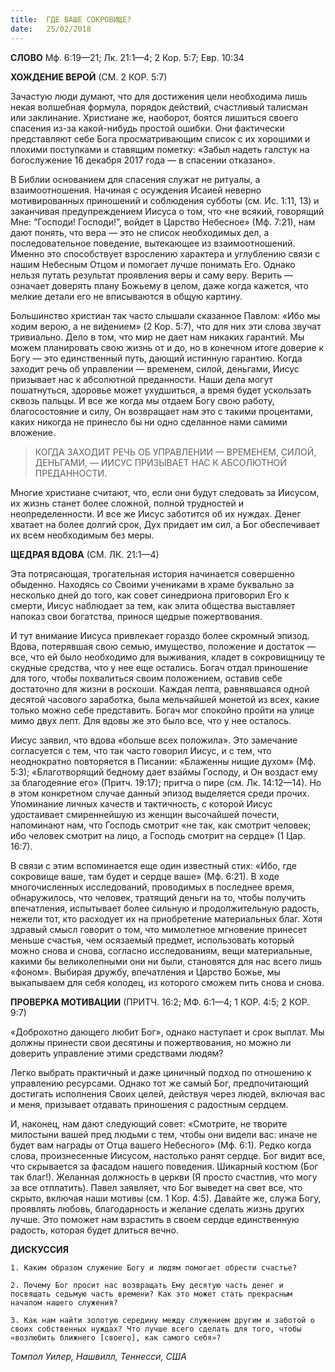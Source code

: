 ```yaml
---
title:  ГДЕ ВАШЕ СОКРОВИЩЕ?
date:   25/02/2018
---
```


**СЛОВО** Мф. 6:19—21; Лк. 21:1—4; 2 Кор. 5:7; Евр. 10:34

**ХОЖДЕНИЕ ВЕРОЙ** (СМ. 2 КОР. 5:7)

Зачастую люди думают, что для достижения цели необходима лишь некая волшебная формула, порядок действий, счастливый талисман или заклинание. Христиане же, наоборот, боятся лишиться своего спасения из-за какой-нибудь простой ошибки. Они фактически представляют себе Бога просматривающим список с их хорошими и плохими поступками и ставящим пометку: «Забыл надеть галстук на богослужение 16 декабря 2017 года — в спасении отказано».

В Библии основанием для спасения служат не ритуалы, а взаимоотношения. Начиная с осуждения Исаией неверно мотивированных приношений и соблюдения субботы (см. Ис. 1:11, 13) и заканчивая предупреждением Иисуса о том, что «не всякий, говорящий Мне: “Господи! Господи!”, войдет в Царство Небесное» (Мф. 7:21), нам дают понять, что вера — это не список необходимых дел, а последовательное поведение, вытекающее из взаимоотношений. Именно это способствует взрослению характера и углублению связи с нашим Небесным Отцом и помогает лучше понимать Его. Однако нельзя путать результат проявления веры и саму веру. Верить — означает доверять плану Божьему в целом, даже когда кажется, что мелкие детали его не вписываются в общую картину.

Большинство христиан так часто слышали сказанное Павлом: «Ибо мы ходим верою, а не ви́дением» (2 Кор. 5:7), что для них эти слова звучат тривиально. Дело в том, что мир не дает нам никаких гарантий. Мы можем планировать свою жизнь от и до, но в конечном итоге доверие к Богу — это единственный путь, дающий истинную гарантию. Когда заходит речь об управлении — временем, силой, деньгами, Иисус призывает нас к абсолютной преданности. Наши дела могут пошатнуться, здоровье может ухудшиться, а время будет ускользать сквозь пальцы. И все же когда мы отдаем Богу свою работу, благосостояние и силу, Он возвращает нам это с такими процентами, каких никогда не принесло бы ни одно сделанное нами самими вложение.

> <p></p>
> КОГДА ЗАХОДИТ РЕЧЬ ОБ УПРАВЛЕНИИ — ВРЕМЕНЕМ, СИЛОЙ, ДЕНЬГАМИ, — ИИСУС ПРИЗЫВАЕТ НАС К АБСОЛЮТНОЙ ПРЕДАННОСТИ.

Многие христиане считают, что, если они будут следовать за Иисусом, их жизнь станет более сложной, полной трудностей и неопределенности. И все же Иисус заботится об их нуждах. Денег хватает на более долгий срок, Дух придает им сил, а Бог обеспечивает их всем необходимым без меры.

**ЩЕДРАЯ ВДОВА** (СМ. ЛК. 21:1—4)

Эта потрясающая, трогательная история начинается совершенно обыденно. Находясь со Своими учениками в храме буквально за несколько дней до того, как совет синедриона приговорил Его к смерти, Иисус наблюдает за тем, как элита общества выставляет напоказ свои богатства, принося щедрые пожертвования.

И тут внимание Иисуса привлекает гораздо более скромный эпизод. Вдова, потерявшая свою семью, имущество, положение и достаток — все, что ей было необходимо для выживания, кладет в сокровищницу те скудные средства, что у нее еще остались. Богач отдал приношение для того, чтобы похвалиться своим положением, оставив себе достаточно для жизни в роскоши. Каждая лепта, равнявшаяся одной десятой часового заработка, была мельчайшей монетой из всех, какие только можно себе представить. Богач мог спокойно пройти на улице мимо двух лепт. Для вдовы же это было все, что у нее осталось.

Иисус заявил, что вдова «больше всех положила». Это замечание согласуется с тем, что так часто говорил Иисус, и с тем, что неоднократно повторяется в Писании: «Блаженны нищие духом» (Мф. 5:3); «Благотворящий бедному дает взаймы Господу, и Он воздаст ему за благодеяние его» (Притч. 19:17); притча о пире (см. Лк. 14:12—14). Но в этом конкретном случае данный эпизод выделяется среди прочих. Упоминание личных качеств и тактичность, с которой Иисус удостаивает смиреннейшую из женщин высочайшей почести, напоминают нам, что Господь смотрит «не так, как смотрит человек; ибо человек смотрит на лицо, а Господь смотрит на сердце» (1 Цар. 16:7).

В связи с этим вспоминается еще один известный стих: «Ибо, где сокровище ваше, там будет и сердце ваше» (Мф. 6:21). В ходе многочисленных исследований, проводимых в последнее время, обнаружилось, что человек, тратящий деньги на то, чтобы получить впечатления, испытывает более сильную и продолжительную радость, нежели тот, кто расходует их на приобретение материальных благ. Хотя здравый смысл говорит о том, что мимолетное мгновение принесет меньше счастья, чем осязаемый предмет, использовать который можно снова и снова, согласно исследованиям, вещи материальные, какими бы великолепными они ни были, становятся для нас всего лишь «фоном». Выбирая дружбу, впечатления и Царство Божье, мы выкапываем для себя колодец, из которого сможем пить снова и снова.

**ПРОВЕРКА МОТИВАЦИИ** (ПРИТЧ. 16:2; МФ. 6:1—4; 1 КОР. 4:5; 2 КОР. 9:7)

«Доброхотно дающего любит Бог», однако наступает и срок выплат. Мы должны принести свои десятины и пожертвования, но можно ли доверить управление этими средствами людям?

Легко выбрать практичный и даже циничный подход по отношению к управлению ресурсами. Однако тот же самый Бог, предпочитающий достигать исполнения Своих целей, действуя через людей, включая вас и меня, призывает отдавать приношения с радостным сердцем.

И, наконец, нам дают следующий совет: «Смотрите, не творите милостыни вашей пред людьми с тем, чтобы они видели вас: иначе не будет вам награды от Отца вашего Небесного» (Мф. 6:1). Редко когда слова, произнесенные Иисусом, настолько ранят сердце. Бог видит все, что скрывается за фасадом нашего поведения. Шикарный костюм (Бог так благ!). Желанная должность в церкви (Я просто счастлив, что могу за все отплатить). Павел заявляет, что Бог выведет на свет все, что скрыто, включая наши мотивы (см. 1 Кор. 4:5). Давайте же, служа Богу, проявлять любовь, благодарность и желание сделать жизнь других лучше. Это поможет нам взрастить в своем сердце единственную радость, которая будет длиться вечно.

**ДИСКУССИЯ**

`1. Каким образом служение Богу и людям помогает обрести счастье?`

`2. Почему Бог просит нас возвращать Ему десятую часть денег и посвящать седьмую часть времени? Как это может стать прекрасным началом нашего служения?`

`3. Как нам найти золотую середину между служением другим и заботой о своих собственных нуждах? Что лучше всего сделать для того, чтобы «возлюбить ближнего [своего], как самого себя»?`

_Томпол Уилер, Нашвилл, Теннесси, США_